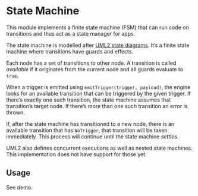 # State Machine

This module implements a finite state machine (FSM) that can run code on
transitions and thus act as a state manager for apps.

The state machine is modelled after [UML2 state
diagrams](https://www.sparxsystems.com.au/resources/uml2_tutorial/uml2_statediagram.html).
It’s a finite state machine where transitions have guards and effects.

Each node has a set of transitions to other node. A transition is called
_available_ if it originates from the current node and all guards evaluate to
`true`.

When a trigger is emitted using `emitTrigger(trigger, payload)`, the engine
looks for an available transition that can be triggered by the given trigger.
If there’s exactly one such transition, the state machine assumes that
transition’s target node. If there’s more than one such transition an error is
thrown.

If, after the state machine has transitioned to a new node, there is an
available transition that has `NoTrigger`, that transition will be taken
immediately. This process will continue until the state machine _settles_.

UML2 also defines concurrent executions as well as nested state machines. This
implementation does not have support for those yet.

## Usage

See demo.
